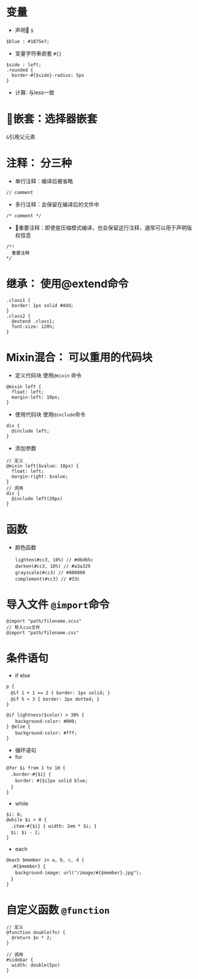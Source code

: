 # 变量

- 声明 `$`

```
$blue : #1875e7;
```

- 变量字符串嵌套 `#{}`

```
$side : left;
.rounded {
  border-#{$side}-radius: 5px
}
```

- 计算: 与less一致

# 嵌套：选择器嵌套
  `&`引用父元素

# 注释： 分三种
- 单行注释：编译后被省略
```
// comment
```
- 多行注释：会保留在编译后的文件中
```
/* comment */
```
- 重要注释：即使是压缩模式编译，也会保留这行注释，通常可以用于声明版权信息
```
/*!
  重要注释
*/
```

# 继承： 使用@extend命令
```
.class1 {
  border: 1px solid #ddd;
}
.class2 {
  @extend .class1;
  font-size: 120%;
}
```

# Mixin混合： 可以重用的代码块

- 定义代码块 使用`@mixin` 命令
```
@mixin left {
  float: left;
  margin-left: 10px;
}
```

- 使用代码块 使用`@include`命令
```
div {
  @include left;
}
```
- 添加参数
```
// 定义
@mixin left($value: 10px) {
  float: left;
  margin-right: $value;
}
// 调用
div {
  @include left(20px)
}
```

# 函数

- 颜色函数
```
　　lighten(#cc3, 10%) // #d6d65c
　　darken(#cc3, 10%) // #a3a329
　　grayscale(#cc3) // #808080
　　complement(#cc3) // #33c
```

# 导入文件 `@import`命令
```
@import "path/filename.scss"
// 导入css文件
@import "path/filename.css"
```

# 条件语句
- if else
```
p {
　@if 1 + 1 == 2 { border: 1px solid; }
　@if 5 < 3 { border: 2px dotted; }
}

@if lightness($color) > 30% {
　　background-color: #000;
} @else {
　　background-color: #fff;
}
```
- 循环语句
- for
```
@for $i from 1 to 10 {
　.border-#{$i} {
　　border: #{$i}px solid blue;
　}
}

```
- while
```
$i: 6;
@while $i > 0 {
　.item-#{$i} { width: 2em * $i; }
　$i: $i - 2;
}
```
- each
```
@each $member in a, b, c, d {
　.#{$member} {
　　background-image: url("/image/#{$member}.jpg");
　}
}
```

# 自定义函数 `@function`
```
// 定义
@function double(fn) {
  @return $n * 2;
}

// 调用
#sidebar {
  width: double(5px)
}

```

